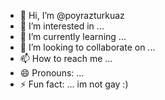 - 👋 Hi, I’m @poyrazturkuaz
- 👀 I’m interested in ...
- 🌱 I’m currently learning ...
- 💞️ I’m looking to collaborate on ...
- 📫 How to reach me ...
- 😄 Pronouns: ...
- ⚡ Fun fact: ... im not gay :)

<!---
poyrazturkuaz/poyrazturkuaz is a ✨ special ✨ repository because its `README.md` (this file) appears on your GitHub profile.
You can click the Preview link to take a look at your changes.
--->
